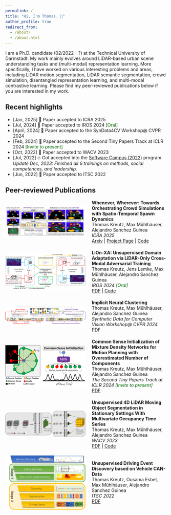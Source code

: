 ```yaml
---
permalink: /
title: "Hi, I'm Thomas. 🤗"
author_profile: true
redirect_from: 
  - /about/
  - /about.html
---
```


I am a Ph.D. candidate (02/2022 - ?) at the Technical University of Darmstadt. My work mainly evolves around LiDAR-based urban scene understanding tasks and (multi-modal)
representation learning. More specifically, I have worked on various interesting problems and areas, including LiDAR motion segmentation, LiDAR semantic segmentation, crowd simulation, disentangled representation learning, and multi-modal contrastive learning. Please find my peer-reviewed publications below if you are interested in my work.

## Recent highlights
- [Jan, 2025] 🤘 Paper accepted to ICRA 2025
- [Jul, 2024] 🤘 Paper accepted to IROS 2024 <span style="color: #006400;">[Oral]</span>
- [April, 2024] 🤘 Paper accepted to the SynData4CV Workshop@ CVPR 2024
- [Feb, 2024] 🤘 Paper accepted to the Second Tiny Papers Track at ICLR 2024 <span style="color: #006400;">[Invite to present]</span>
- [Oct, 2022] 🤘 Paper accepted to WACV 2023
- [Jul, 2022] 🔥 Got accepted into the <a href="https://softwarecampus.de/en/program/">Software Campus (2022)</a> program. *Update Dec, 2023: Finished all 6 trainings on methods, social competences, and leadership.*
- [Jun, 2022] 🤘 Paper accepted to ITSC 2022

## Peer-reviewed Publications
<div style="display: flex; align-items: center; gap: 20px; margin-bottom: 20px;">
    <img src="/images/publication_images/ntppgmm.png" alt="a" width="250px">
    <div>
        <strong>Whenever, Wherever: Towards Orchestrating Crowd Simulations with Spatio-Temporal Spawn Dynamics</strong><br>
        Thomas Kreutz, Max Mühlhäuser, Alejandro Sanchez Guinea<br>
        <em>ICRA 2025</em><br>
        <!--- <em><span style="color: #33beff;">Paper coming soon</span></em><br> -->
      <a href="https://arxiv.org/abs/2503.16639">Arxiv</a> |
      <a href="https://thkreutz.github.io/projects/crowdorchestra.html">Project Page</a> |
          <a href="https://github.com/thkreutz/crowdorchestrationsim">Code</a>
    </div>
</div>

<div style="display: flex; align-items: center; gap: 20px; margin-bottom: 20px;">
    <img src="/images/publication_images/LionXA.png" alt="a" width="250px">
    <div>
        <strong>LiOn-XA: Unsupervised Domain Adaptation via LiDAR-Only Cross-Modal Adversarial Training</strong><br>
        Thomas Kreutz, Jens Lemke, Max Mühlhäuser, Alejandro Sanchez Guinea<br>
        <em>IROS 2024 <span style="color: #006400;">[Oral]</span></em><br>
            <a href="/files/kreutz2024lion.pdf">PDF</a> |
            <a href="https://github.com/JensLe97/lion-xa">Code</a>
    </div>
</div>



<div style="display: flex; align-items: center; gap: 20px; margin-bottom: 20px;">
    <img src="/images/publication_images/inc.png" alt="b" width="250px">
    <div>
        <strong>Implicit Neural Clustering</strong><br>
        Thomas Kreutz, Max Mühlhäuser, Alejandro Sanchez Guinea<br>
        <em>Synthetic Data for Computer Vision Workshop@ CVPR 2024</em><br>
            <a href="/files/kreutz2024implicit.pdf">PDF</a>
    </div>
</div>

<div style="display: flex; align-items: center; gap: 20px; margin-bottom: 20px;">
    <img src="/images/publication_images/csi.png" alt="b" width="250px">
    <div>
        <strong>Common Sense Initialization of Mixture Density Networks for Motion Planning with Overestimated Number of Components</strong><br>
        Thomas Kreutz, Max Mühlhäuser, Alejandro Sanchez Guinea<br>
        <em>The Second Tiny Papers Track at ICLR 2024 <span style="color: #006400;">[Invite to present]</span></em><br>
            <a href="/files/kreutz2024common.pdf">PDF</a>
    </div>
</div>

<div style="display: flex; align-items: center; gap: 20px; margin-bottom: 20px;">
    <img src="/images/publication_images/mots.png" alt="b" width="250px">
    <div>
        <strong>Unsupervised 4D LiDAR Moving Object Segmentation in Stationary Settings With Multivariate Occupancy Time Series</strong><br>
        Thomas Kreutz, Max Mühlhäuser, Alejandro Sanchez Guinea<br>
        <em>WACV 2023</em><br>
        <a href="/files/kreutz2023unsupervised.pdf">PDF</a> | 
        <a href="https://github.com/thkreutz/umosmots">Code</a>
    </div>
</div>

<div style="display: flex; align-items: center; gap: 20px; margin-bottom: 20px;">
    <img src="/images/publication_images/itsc.jpg" alt="b" width="250px">
    <div>
        <strong>Unsupervised Driving Event Discovery based on Vehicle CAN-Data</strong><br>
        Thomas Kreutz, Ousama Esbel, Max Mühlhäuser, Alejandro Sanchez Guinea<br>
        <em>ITSC 2022</em><br>
        <a href="/files/kreutz2022unsupervised.pdf">PDF</a>
    </div>
</div>

